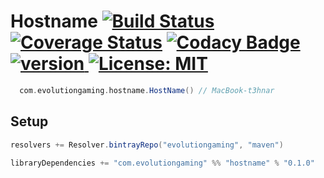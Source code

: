 # Hostname [![Build Status](https://travis-ci.org/evolution-gaming/hostname.svg)](https://travis-ci.org/evolution-gaming/hostname) [![Coverage Status](https://coveralls.io/repos/evolution-gaming/hostname/badge.svg)](https://coveralls.io/r/evolution-gaming/hostname) [![Codacy Badge](https://api.codacy.com/project/badge/Grade/56de85f1728d4f1d806008aaaefbfa69)](https://www.codacy.com/app/evolution-gaming/hostname?utm_source=github.com&amp;utm_medium=referral&amp;utm_content=evolution-gaming/hostname&amp;utm_campaign=Badge_Grade) [ ![version](https://api.bintray.com/packages/evolutiongaming/maven/hostname/images/download.svg) ](https://bintray.com/evolutiongaming/maven/hostname/_latestVersion) [![License: MIT](https://img.shields.io/badge/License-MIT-yellowgreen.svg)](https://opensource.org/licenses/MIT)

```scala
  com.evolutiongaming.hostname.HostName() // MacBook-t3hnar 
```

## Setup

```scala
resolvers += Resolver.bintrayRepo("evolutiongaming", "maven")

libraryDependencies += "com.evolutiongaming" %% "hostname" % "0.1.0"
```